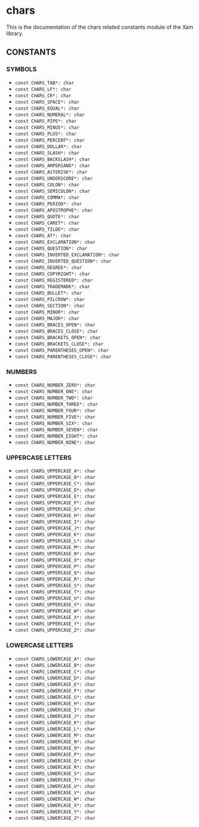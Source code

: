 # chars

This is the documentation of the chars related constants module of the Xam library.

## CONSTANTS

### SYMBOLS 

- `const CHARS_TAB*: char`
- `const CHARS_LF*: char`
- `const CHARS_CR*: char`
- `const CHARS_SPACE*: char`
- `const CHARS_EQUAL*: char`
- `const CHARS_NUMERAL*: char`
- `const CHARS_PIPE*: char`
- `const CHARS_MINUS*: char`
- `const CHARS_PLUS*: char`
- `const CHARS_PERCENT*: char`
- `const CHARS_DOLLAR*: char`
- `const CHARS_SLASH*: char`
- `const CHARS_BACKSLASH*: char`
- `const CHARS_AMPERSAND*: char`
- `const CHARS_ASTERISK*: char`
- `const CHARS_UNDERSCORE*: char`
- `const CHARS_COLON*: char`
- `const CHARS_SEMICOLON*: char`
- `const CHARS_COMMA*: char`
- `const CHARS_PERIOD*: char`
- `const CHARS_APOSTROPHE*: char`
- `const CHARS_QUOTE*: char`
- `const CHARS_CARET*: char`
- `const CHARS_TILDE*: char`
- `const CHARS_AT*: char`
- `const CHARS_EXCLAMATION*: char`
- `const CHARS_QUESTION*: char`
- `const CHARS_INVERTED_EXCLAMATION*: char`
- `const CHARS_INVERTED_QUESTION*: char`
- `const CHARS_DEGREE*: char`
- `const CHARS_COPYRIGHT*: char`
- `const CHARS_REGISTERED*: char`
- `const CHARS_TRADEMARK*: char`
- `const CHARS_BULLET*: char`
- `const CHARS_PILCROW*: char`
- `const CHARS_SECTION*: char`
- `const CHARS_MINOR*: char`
- `const CHARS_MAJOR*: char`
- `const CHARS_BRACES_OPEN*: char`
- `const CHARS_BRACES_CLOSE*: char`
- `const CHARS_BRACKETS_OPEN*: char`
- `const CHARS_BRACKETS_CLOSE*: char`
- `const CHARS_PARENTHESES_OPEN*: char`
- `const CHARS_PARENTHESES_CLOSE*: char`

### NUMBERS

- `const CHARS_NUMBER_ZERO*: char`
- `const CHARS_NUMBER_ONE*: char`
- `const CHARS_NUMBER_TWO*: char`
- `const CHARS_NUMBER_THREE*: char`
- `const CHARS_NUMBER_FOUR*: char`
- `const CHARS_NUMBER_FIVE*: char`
- `const CHARS_NUMBER_SIX*: char`
- `const CHARS_NUMBER_SEVEN*: char`
- `const CHARS_NUMBER_EIGHT*: char`
- `const CHARS_NUMBER_NINE*: char`

### UPPERCASE LETTERS

- `const CHARS_UPPERCASE_A*: char`
- `const CHARS_UPPERCASE_B*: char`
- `const CHARS_UPPERCASE_C*: char`
- `const CHARS_UPPERCASE_D*: char`
- `const CHARS_UPPERCASE_E*: char`
- `const CHARS_UPPERCASE_F*: char`
- `const CHARS_UPPERCASE_G*: char`
- `const CHARS_UPPERCASE_H*: char`
- `const CHARS_UPPERCASE_I*: char`
- `const CHARS_UPPERCASE_J*: char`
- `const CHARS_UPPERCASE_K*: char`
- `const CHARS_UPPERCASE_L*: char`
- `const CHARS_UPPERCASE_M*: char`
- `const CHARS_UPPERCASE_N*: char`
- `const CHARS_UPPERCASE_O*: char`
- `const CHARS_UPPERCASE_P*: char`
- `const CHARS_UPPERCASE_Q*: char`
- `const CHARS_UPPERCASE_R*: char`
- `const CHARS_UPPERCASE_S*: char`
- `const CHARS_UPPERCASE_T*: char`
- `const CHARS_UPPERCASE_U*: char`
- `const CHARS_UPPERCASE_V*: char`
- `const CHARS_UPPERCASE_W*: char`
- `const CHARS_UPPERCASE_X*: char`
- `const CHARS_UPPERCASE_Y*: char`
- `const CHARS_UPPERCASE_Z*: char`

### LOWERCASE LETTERS

- `const CHARS_LOWERCASE_A*: char`
- `const CHARS_LOWERCASE_B*: char`
- `const CHARS_LOWERCASE_C*: char`
- `const CHARS_LOWERCASE_D*: char`
- `const CHARS_LOWERCASE_E*: char`
- `const CHARS_LOWERCASE_F*: char`
- `const CHARS_LOWERCASE_G*: char`
- `const CHARS_LOWERCASE_H*: char`
- `const CHARS_LOWERCASE_I*: char`
- `const CHARS_LOWERCASE_J*: char`
- `const CHARS_LOWERCASE_K*: char`
- `const CHARS_LOWERCASE_L*: char`
- `const CHARS_LOWERCASE_M*: char`
- `const CHARS_LOWERCASE_N*: char`
- `const CHARS_LOWERCASE_O*: char`
- `const CHARS_LOWERCASE_P*: char`
- `const CHARS_LOWERCASE_Q*: char`
- `const CHARS_LOWERCASE_R*: char`
- `const CHARS_LOWERCASE_S*: char`
- `const CHARS_LOWERCASE_T*: char`
- `const CHARS_LOWERCASE_U*: char`
- `const CHARS_LOWERCASE_V*: char`
- `const CHARS_LOWERCASE_W*: char`
- `const CHARS_LOWERCASE_X*: char`
- `const CHARS_LOWERCASE_Y*: char`
- `const CHARS_LOWERCASE_Z*: char`
